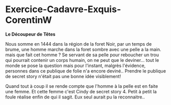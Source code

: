 # Exercice-Cadavre-Exquis-CorentinW

**Le Découpeur de Têtes**

Nous somme en 1444 dans la région de la foret Noir, par un temps de brume, une homme marche dans la foret sombre avec une pelle a la main. mais que fait cet homme ? Se servant de sa pelle pour reboucher un trou qui pourrait contenir un corps humain, on ne peut que le deviner...
tout le monde se pose la question mais pour l'instant, malgrès l'évidence, personnes dans ce publique de folie n'a encore deviné.. Prendre le publique de secret story n'était pas une bonne idée visiblement!

Quand tout à coup il se rende compte que l'homme à la pelle est en faite une femme. Et cette femme c'est Cindy de secret story 4. Petit à petit la foule réalise enfin de qui il sagit. Eux seul aurait pu la reconnaitre..

